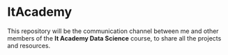 # ItAcademy

This repository will be the communication channel between me and other members of the **It Academy Data Science** course, to share all the projects and resources.
